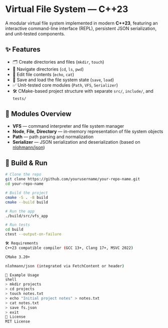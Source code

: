 # Virtual File System — C++23

A modular virtual file system implemented in modern **C++23**, featuring an interactive command-line interface (REPL), persistent JSON serialization, and unit-tested components.

## ✨ Features
- 🗂️ Create directories and files (`mkdir`, `touch`)
- 📁 Navigate directories (`cd`, `ls`, `pwd`)
- 📝 Edit file contents (`echo`, `cat`)
- 💾 Save and load the file system state (`save`, `load`)
- ✅ Unit-tested core modules (`Path`, `VFS`, `Serializer`)
- 🛠️ CMake-based project structure with separate `src/`, `include/`, and `tests/`

## 🧩 Modules Overview
- **VFS** — command interpreter and file system manager
- **Node**, **File**, **Directory** — in-memory representation of file system objects
- **Path** — path parsing and normalization
- **Serializer** — JSON serialization and deserialization (based on [nlohmann/json](https://github.com/nlohmann/json))

## 🚀 Build & Run

```bash
# Clone the repo
git clone https://github.com/yourusername/your-repo-name.git
cd your-repo-name

# Build the project
cmake -S . -B build
cmake --build build

# Run the app
./build/src/vfs_app

# Run tests
cd build
ctest --output-on-failure

🛠️ Requirements
C++23 compatible compiler (GCC 13+, Clang 17+, MSVC 2022)

CMake 3.20+

nlohmann/json (integrated via FetchContent or header)

📝 Example Usage
shell
> mkdir projects
> cd projects
> touch notes.txt
> echo "Initial project notes" > notes.txt
> cat notes.txt
> save fs.json
> exit
📑 License
MIT License